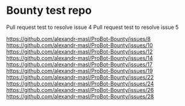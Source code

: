 # Bounty test repo

Pull request test to resolve issue 4
Pull request test to resolve issue 5

https://github.com/alexandr-masl/ProBot-Bounty/issues/8
https://github.com/alexandr-masl/ProBot-Bounty/issues/10
https://github.com/alexandr-masl/ProBot-Bounty/issues/12
https://github.com/alexandr-masl/ProBot-Bounty/issues/14
https://github.com/alexandr-masl/ProBot-Bounty/issues/17
https://github.com/alexandr-masl/ProBot-Bounty/issues/19
https://github.com/alexandr-masl/ProBot-Bounty/issues/22
https://github.com/alexandr-masl/ProBot-Bounty/issues/24
https://github.com/alexandr-masl/ProBot-Bounty/issues/26
https://github.com/alexandr-masl/ProBot-Bounty/issues/28